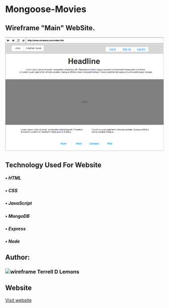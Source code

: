 # Mongoose-Movies

## Wireframe "Main" WebSite. ##
![wireframe](https://github.com/lemonmade1/Lemon-made-Estates/blob/master/public/images/wireFrame.png)

## Technology Used For Website ##
##### • HTML #####
##### • CSS #####
##### • JavaScript #####
##### • MongoDB #####
##### • Express #####
##### • Node #####

## Author: ##
### ![wireframe](https://github.com/lemonmade1/Lemon-made-Estates/blob/master/public/images/favicon.ico) Terrell D Lemons ### 
  
## Website ##
[Visit website](https://github.com/lemonmade1/Mongoose-Movies/new/master?readme=1 "Mongoose")
